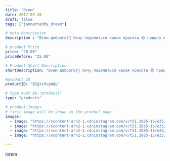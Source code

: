 ```yaml
---
title: "Всем"
date: 2017-09-26
draft: false
tags: ["jannetteddy_dream"]

# meta description
description : "Всем доброго!🌺 Хочу поделиться какая красота 😍 пришла ко мне, из которой я очень скоро буду шить красоту 🌸  для Вас!!! А пока принимаю заказы! 👉 @dreambaby_by_j"

# product Price
price: "20.00"
priceBefore: "25.00"

# Product Short Description
shortDescription: "Всем доброго!🌺 Хочу поделиться какая красота 😍 пришла ко мне, из которой я очень скоро буду шить красоту 🌸  для Вас!!! А пока принимаю заказы! 👉 @dreambaby_by_jannet Выбор тканей большой, на любой вкус и цвет!!! И ещё очень скоро я буду проводить розыгрыш так что следим за лентой!🙏 всем хорошего дня! #одеялка #одеяла #одеяларучнойработы #своимируками #пледомир_by_jannettildadream #ручнаяработа #хендмейд #конвертынавыписку #пледынавыписку #пледы #своимируками"

#product ID
productID: "BZgYzVvgWQq"

# type must be "products"
type: "products"

# product Images
# first image will be shown in the product page
images:
  - image: "https://scontent-arn2-1.cdninstagram.com/v/t51.2885-15/e35/21985148_162113247703766_9120098062163771392_n.jpg?_nc_ht=scontent-arn2-1.cdninstagram.com&_nc_cat=102&_nc_ohc=aAQnE0I6WwAAX-KpsyW&se=7&tp=1&oh=7d03bc8ba1e4dd1786da86a223fd6595&oe=605A67FA&ig_cache_key=MTYxMjM5NzYwNjcxNjIzNjM5OA%3D%3D.2"
  - image: "https://scontent-arn2-1.cdninstagram.com/v/t51.2885-15/e35/21980562_277870456062532_8789347849084076032_n.jpg?_nc_ht=scontent-arn2-1.cdninstagram.com&_nc_cat=104&_nc_ohc=LY8Smxc4xrIAX98jAJ2&se=7&tp=1&oh=7261d14dc987ff6abfe17656bfa415c3&oe=605C079C&ig_cache_key=MTYxMjM5NzY0NjIwOTc4Mjg3MQ%3D%3D.2"
  - image: "https://scontent-arn2-2.cdninstagram.com/v/t51.2885-15/e35/21980236_849944391846833_855175340648038400_n.jpg?_nc_ht=scontent-arn2-2.cdninstagram.com&_nc_cat=105&_nc_ohc=UDnsTH6F3hQAX8Effq_&se=7&tp=1&oh=9be97d0168b07de4b98f17f97ef151a0&oe=605AF83B&ig_cache_key=MTYxMjM5NzU4MzUzODMzMDY4OQ%3D%3D.2"
  - image: "https://scontent-arn2-1.cdninstagram.com/v/t51.2885-15/e35/21980572_236778923516386_8230020399929229312_n.jpg?_nc_ht=scontent-arn2-1.cdninstagram.com&_nc_cat=110&_nc_ohc=_AlihmdRcesAX_FuhJm&se=7&tp=1&oh=1585db12c65362fc988cdda84d45c254&oe=605C908E&ig_cache_key=MTYxMjM5NzcyNzU1NDA5NzgwNw%3D%3D.2"

---
```

lorem

